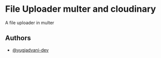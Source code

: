 # File Uploader multer and cloudinary

A file uploader in multer


## Authors

- [@yugjadvani-dev](https://github.com/yugjadvani-dev)

